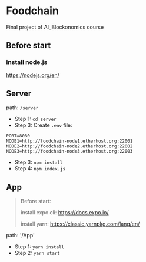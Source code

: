 # Foodchain
Final project of AI_Blockonomics course

## Before start
### Install node.js
https://nodejs.org/en/

## Server
path: `/server`
- Step 1: `cd server`
- Step 3: Create `.env` file:
```
PORT=8080
NODE1=http://foodchain-node1.etherhost.org:22001
NODE2=http://foodchain-node2.etherhost.org:22002
NODE3=http://foodchain-node3.etherhost.org:22003
```
- Step 3:
`npm install`
- Step 4:
`npm index.js`

## App
> Before start:
> 
> install expo cli: https://docs.expo.io/
> 
> install yarn: https://classic.yarnpkg.com/lang/en/

path: '/App'
- Step 1: `yarn install`
- Step 2: `yarn start`